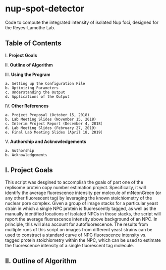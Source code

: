 # nup-spot-detector

Code to compute the integrated intensity of isolated Nup foci, designed for the Reyes-Lamothe Lab.

## Table of Contents

I. **Project Goals**

II. **Outline of Algorithm**

III. **Using the Program**

	a. Setting up the Configuration File
	b. Optimizing Parameters
	c. Understanding the Output
	d. Applications of the Output
	
IV. **Other References**

	a. Project Proposal (October 15, 2018)
	b. Lab Meeting Slides (November 15, 2018)
	c. Interim Project Report (December 4, 2018)
	d. Lab Meeting Slides (February 27, 2019)
	e. Final Lab Meeting Slides (April 18, 2019)
	
V. **Authorship and Acknowledgements**

	a. Authorship
	b. Acknowledgements
	
## I. Project Goals

This script was desgined to accomplish the goals of part one of the replisome protein copy number estimation project. Specifically, it will identify the average fluorescence intensity per molecule of mNeonGreen (or any other fluorescent tag) by leveraging the known stoichiometry of the nuclear pore complex. Given a group of image stacks for a particular yeast strain in which a single NPC protein is fluorescently tagged, as well as the manually identified locations of isolated NPCs in those stacks, the script will report the average fluorescence intensity above background of an NPC. In principle, this will also account for autofluorescence. The results from multiple runs of this script on images from different yeast strains can be used to construct a standard curve of NPC fluorescence intensity vs. tagged protein stoichiometry within the NPC, which can be used to estimate the fluorescence intensity of a single fluorescent tag molecule.

## II. Outline of Algorithm


